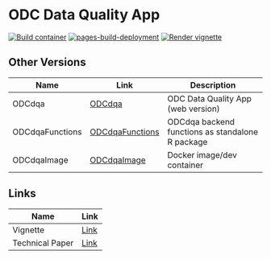 # ODC Data Quality App

[![Build container](https://github.com/panorauma/ODCdqa/actions/workflows/build.yml/badge.svg)](https://github.com/panorauma/ODCdqa/actions/workflows/build.yml) [![pages-build-deployment](https://github.com/panorauma/ODCdqa/actions/workflows/pages/pages-build-deployment/badge.svg)](https://github.com/panorauma/ODCdqa/actions/workflows/pages/pages-build-deployment) [![Render vignette](https://github.com/panorauma/ODCdqa/actions/workflows/render.yml/badge.svg)](https://github.com/panorauma/ODCdqa/actions/workflows/render.yml)

## Other Versions

|Name|Link|Description|
|---|---|---|
|ODCdqa|[ODCdqa]()|ODC Data Quality App (web version)|
|ODCdqaFunctions|[ODCdqaFunctions](https://github.com/panorauma/ODCdqaFunctions)|ODCdqa backend functions as standalone R package|
|ODCdqaImage|[ODCdqaImage](https://github.com/panorauma/packages?repo_name=ODCdqa)|Docker image/dev container|

## Links

|Name|Link|
|---|---|
|Vignette|[Link](https://panorauma.github.io/ODCdqa/Vignette/)|
|Technical Paper|[Link]()|
